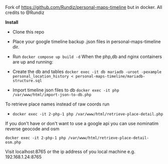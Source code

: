 Fork of https://github.com/Rundiz/personal-maps-timeline but in docker.
All credits to @Rundiz

**Install**                               
                                                                                                                                                     
- Clone this repo 

-  Place your google timeline backup .json files in personal-maps-timeline dir.

- Run `docker compose up build -d`                                                      When the php,db and nginx containers are up and running:
                                                             
- Create the db and tables `docker exec -it db mariadb -uroot -pexample  personal_location_history < personal-maps-timeline/mariadb-structure.sql`

- Import timeline json files to db `docker exec -it php /var/www/html/import-json-to-db.php`

To retrieve place names instead of raw coords run
- `docker exec -it 2-php-1 php /var/www/html/retrieve-place-detail.php`

If you don't have or don't want to use a google api you can use nominatim reverse geocode and osm 

`docker exec -it 2-php-1 php /var/www/html/retrieve-place-detail-osm.php`

Visit localhost:8765 or the ip address of you local machine e.g. 192.168.1.24:8765
